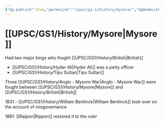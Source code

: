```yaml
---
{"dg-publish":true,"permalink":"/upsc/gs-1/history/mysore/","dgHomeLink":true,"dgPassFrontmatter":false}
---
```


# [[UPSC/GS1/History/Mysore|Mysore]]
Had two major kings who fought [[UPSC/GS1/History/British|British]]
- [[UPSC/GS1/History/Hyder Ali|Hyder Ali]] was a petty officer 
- [[UPSC/GS1/History/Tipu Sultan|Tipu Sultan]] 

Three [[UPSC/GS1/History/Anglo - Mysore War|Anglo - Mysore War]] were fought between [[UPSC/GS1/History/Mysore|Mysore]] and [[UPSC/GS1/History/British|British]]

1831 - [[UPSC/GS1/History/William Bentinck|William Bentinck]] took over on the account of misgovernance

1881: [[Rippon|Rippon]] restored it to the ruler